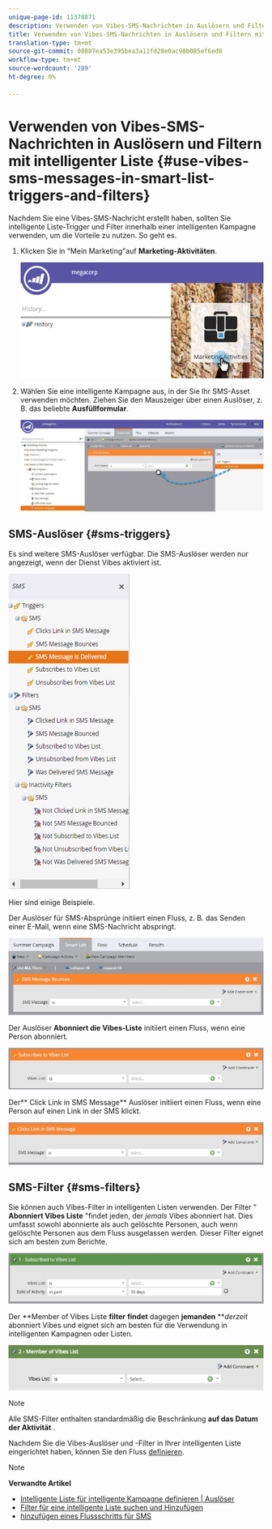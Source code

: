 ```yaml
---
unique-page-id: 11378871
description: Verwenden von Vibes-SMS-Nachrichten in Auslösern und Filtern mit intelligenter Liste - Marketing Docs - Produktdokumentation
title: Verwenden von Vibes-SMS-Nachrichten in Auslösern und Filtern mit intelligenter Liste
translation-type: tm+mt
source-git-commit: 00887ea53e395bea3a11fd28e0ac98b085ef6ed8
workflow-type: tm+mt
source-wordcount: '289'
ht-degree: 0%

---
```



# Verwenden von Vibes-SMS-Nachrichten in Auslösern und Filtern mit intelligenter Liste {#use-vibes-sms-messages-in-smart-list-triggers-and-filters}

Nachdem Sie eine Vibes-SMS-Nachricht [](create-a-vibes-sms-message.md)erstellt haben, sollten Sie intelligente Liste-Trigger und Filter innerhalb einer intelligenten Kampagne verwenden, um die Vorteile zu nutzen. So geht es.

1. Klicken Sie in &quot;Mein Marketing&quot;auf **Marketing-Aktivitäten**.

   ![](assets/image2016-7-28-9-3a48-3a32.png)

1. Wählen Sie eine intelligente Kampagne aus, in der Sie Ihr SMS-Asset verwenden möchten. Ziehen Sie den Mauszeiger über einen Auslöser, z. B. das beliebte **Ausfüllformular**.

   ![](assets/fills-out-form-pull-over.jpg)

## SMS-Auslöser {#sms-triggers}

Es sind weitere SMS-Auslöser verfügbar. Die SMS-Auslöser werden nur angezeigt, wenn der Dienst Vibes aktiviert ist.

![](assets/new-sms-search2.png)

Hier sind einige Beispiele.

Der Auslöser für SMS-Absprünge initiiert einen Fluss, z. B. das Senden einer E-Mail, wenn eine SMS-Nachricht abspringt.

![](assets/sms-message-bounces-real.jpg)

Der Auslöser **Abonniert die Vibes-Liste** initiiert einen Fluss, wenn eine Person abonniert.

![](assets/subscribes-to-vibes-list-real.jpg)

Der** Click Link in SMS Message** Auslöser initiiert einen Fluss, wenn eine Person auf einen Link in der SMS klickt.

![](assets/clicks-link-in-sms-message.jpg)

## SMS-Filter {#sms-filters}

Sie können auch Vibes-Filter in intelligenten Listen verwenden. Der Filter &quot; **Abonniert Vibes Liste** &quot;findet jeden, der *jemals* Vibes abonniert hat. Dies umfasst sowohl abonnierte als auch gelöschte Personen, auch wenn gelöschte Personen aus dem Fluss ausgelassen werden. Dieser Filter eignet sich am besten zum Berichte.

![](assets/subscribed-to-vibes-list-filter-real.jpg)

Der **Member of Vibes Liste **filter** **findet** dagegen **jemanden** ***derzeit* abonniert Vibes und eignet sich am besten für die Verwendung in intelligenten Kampagnen oder Listen.

![](assets/image001.png)

>[!NOTE]
>
>Alle SMS-Filter enthalten standardmäßig die Beschränkung **auf das Datum der Aktivität** .

Nachdem Sie die Vibes-Auslöser und -Filter in Ihrer intelligenten Liste eingerichtet haben, können Sie den Fluss [definieren](add-a-flow-step-for-sms.md).

>[!NOTE]
>
>**Verwandte Artikel**
>
>* [Intelligente Liste für intelligente Kampagne definieren | Auslöser](../../../product-docs/core-marketo-concepts/smart-campaigns/creating-a-smart-campaign/define-smart-list-for-smart-campaign-trigger.md)
>* [Filter für eine intelligente Liste suchen und Hinzufügen](../../../product-docs/core-marketo-concepts/smart-lists-and-static-lists/creating-a-smart-list/find-and-add-filters-to-a-smart-list.md)
>* [hinzufügen eines Flussschritts für SMS](add-a-flow-step-for-sms.md)

>



